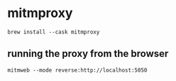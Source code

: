 # mitmproxy

```shell
brew install --cask mitmproxy
```

## running the proxy from the browser

```shell
mitmweb --mode reverse:http://localhost:5050
```
